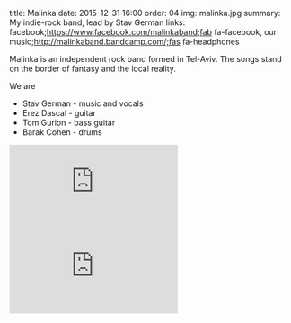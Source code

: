 title: Malinka
date: 2015-12-31 16:00
order: 04
img: malinka.jpg
summary: My indie-rock band, lead by Stav German
links: facebook;https://www.facebook.com/malinkaband;fab fa-facebook, our music;http://malinkaband.bandcamp.com/;fas fa-headphones

Malinka is an independent rock band formed in Tel-Aviv. The songs stand
on the border of fantasy and the local reality.

We are

-   Stav German - music and vocals
-   Erez Dascal - guitar
-   Tom Gurion - bass guitar
-   Barak Cohen - drums

<div class="youtube youtube-16x9">
<iframe src="https://www.youtube.com/embed/SgISW_uyjjU" allowfullscreen seamless frameBorder="0"></iframe>
</div>

<div class="youtube youtube-16x9">
<iframe src="https://www.youtube.com/embed/fzQoYdzAFz0" allowfullscreen seamless frameBorder="0"></iframe>
</div>

